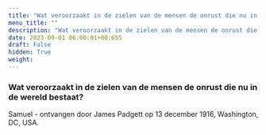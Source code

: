```yaml
---
title: "Wat veroorzaakt in de zielen van de mensen de onrust die nu in de wereld bestaat?"
menu_title: ""
description: "Wat veroorzaakt in de zielen van de mensen de onrust die nu in de wereld bestaat?"
date: 2023-09-01 06:00:01+00:655
draft: False
hidden: True
weight:
---
```

### Wat veroorzaakt in de zielen van de mensen de onrust die nu in de wereld bestaat?

Samuel - ontvangen door James Padgett op 13 december 1916, Washington, DC, USA.
